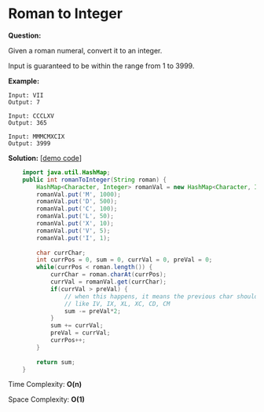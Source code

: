 # Roman to Integer

**Question:** 

Given a roman numeral, convert it to an integer.

Input is guaranteed to be within the range from 1 to 3999.

**Example:** 

```
Input: VII
Output: 7
```

```
Input: CCCLXV
Output: 365
```

```
Input: MMMCMXCIX
Output: 3999
```

**Solution:** [[demo code](https://github.com/AlfredYan/Algorithms_Practice/blob/master/code/RomanToInteger.java)]

```java
	import java.util.HashMap;
	public int romanToInteger(String roman) {
		HashMap<Character, Integer> romanVal = new HashMap<Character, Integer>();
		romanVal.put('M', 1000);
		romanVal.put('D', 500);
		romanVal.put('C', 100);
		romanVal.put('L', 50);
		romanVal.put('X', 10);
		romanVal.put('V', 5);
		romanVal.put('I', 1);
		
		char currChar;
		int currPos = 0, sum = 0, currVal = 0, preVal = 0;
		while(currPos < roman.length()) {
			currChar = roman.charAt(currPos);
			currVal = romanVal.get(currChar);
			if(currVal > preVal) {
				// when this happens, it means the previous char should be subtracted
				// like IV, IX, XL, XC, CD, CM
				sum -= preVal*2;
			}
			sum += currVal;
			preVal = currVal;
			currPos++;
		}
		
		return sum;
	}
```

Time Complexity: **O(n)** 

Space Complexity: **O(1)** 